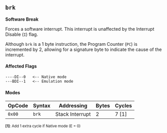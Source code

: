 
## `brk`

**Software Break**

Forces a software interrupt. This interrupt is unaffected by the Interrupt Disable (`I`) flag.

Although `brk` is a 1 byte instruction, the Program Counter (`PC`) is incremented by 2, allowing for a signature byte to indicate the cause of the interrupt.

#### Affected Flags

```
----DI--0   <-- Native mode
---BDI--1   <-- Emulation mode
```

#### Modes

| OpCode | Syntax | Addressing       | Bytes | Cycles |
|--------|--------|------------------|-------|--------|
| `0x00` | `brk`  | Stack Interrupt  | 2     | 7 [1]  |

<sub>**[1]**: Add 1 extra cycle if Native mode (E = 0)</sub><br />
